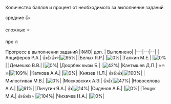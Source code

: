 Количество баллов и процент от необходимого за выполнение заданий

средние :+1:

сложные :star:

про :fire: 

Прогресс в выполнении заданий 
|ФИО| доп. | Выполнено|
|---|--:|--|
|Анциферов Р.А.|  :+1::+1::+1::star:|![95%](https://progress-bar.xyz/95/?title=20)|
|Белых Я.Р.|  |![0%](https://progress-bar.xyz/0/?title=-2&color=ff0000)|
|Галкин М.Е.|  |![0%](https://progress-bar.xyz/0/?title=-1&color=ff0000)|
|Демешко В.В.|  |![0%](https://progress-bar.xyz/0/?title=-5&color=ff0000)|
|Доорбек кызы Б.|  |![42%](https://progress-bar.xyz/42/?title=9)|
|Кантышев Д.П.|  :star::fire::fire:|![109%](https://progress-bar.xyz/109/?title=зчт)|
|Каткова А.А.|  |![0%](https://progress-bar.xyz/0/?title=0)|
|Князев Н.Л.|  :+1::+1::+1:|![100%](https://progress-bar.xyz/100/?title=зчт)|
|Милостивая М.В.|  |![0%](https://progress-bar.xyz/0/?title=-1&color=ff0000)|
|Московских А.Э.|  :+1::+1:|![47%](https://progress-bar.xyz/47/?title=10)|
|Новоселова А.А.|  |![61%](https://progress-bar.xyz/61/?title=13)|
|Пичугин Я.А.|  :+1:|![14%](https://progress-bar.xyz/14/?title=3)|
|Сиденов А.Б.|  |![0%](https://progress-bar.xyz/0/?title=-5&color=ff0000)|
|Тещук М.А.|  :+1::+1::+1::star:|![104%](https://progress-bar.xyz/104/?title=зчт)|
|Чихачев Н.А.|  |![0%](https://progress-bar.xyz/0/?title=0)|
